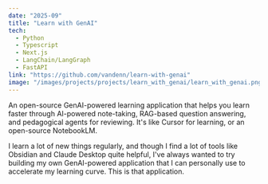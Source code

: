 ```yaml
---
date: "2025-09"
title: "Learn with GenAI"
tech:
  - Python
  - Typescript
  - Next.js
  - LangChain/LangGraph
  - FastAPI
link: "https://github.com/vandenn/learn-with-genai"
image: "/images/projects/projects/learn_with_genai/learn_with_genai.png"
---
```


An open-source GenAI-powered learning application that helps you learn faster through AI-powered note-taking, RAG-based question answering, and pedagogical agents for reviewing. It's like Cursor for learning, or an open-source NotebookLM.

I learn a lot of new things regularly, and though I find a lot of tools like Obsidian and Claude Desktop quite helpful, I've always wanted to try building my own GenAI-powered application that I can personally use to accelerate my learning curve. This is that application.
